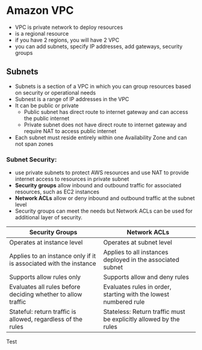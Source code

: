 # Amazon VPC

- VPC is private network to deploy resources
- is a regional resource
- if you have 2 regions, you will have 2 VPC
- you can add subnets, specify IP addresses, add gateways, security groups

## Subnets
- Subnets is a section of a VPC in which you can group resources based on security or operational needs
- Subnest is a range of IP addresses in the VPC
- It can be public or private
    - Public subnet has direct route to internet gateway and can access the public internet
    - Private subnet does not have direct route to internet gateway and require NAT to access public internet
- Each subnet must reside entirely within one Availability Zone and can not span zones

### Subnet Security:
- use private subnets to protect AWS resources and use NAT to provide internet access to resources in private subnet
- **Security groups** allow inbound and outbound traffic for associated resources, such as EC2 instances
- **Network ACLs** allow or deny inbound and outbound traffic at the subnet level
- Security groups can meet the needs but Network ACLs can be used for additional layer of security.

| Security Groups | Network ACLs |
| --------- | ------ |
| Operates at instance level | Operates at subnet level |
| Applies to an instance only if it is associated with the instance | Applies to all instances deployed in the associated subnet |
| Supports allow rules only | Supports allow and deny rules |
| Evaluates all rules before deciding whether to allow traffic | Evaluates rules in order, starting with the lowest numbered rule |
| Stateful: return traffic is allowed, regardless of the rules | Stateless: Return traffic must be explicitly allowed by the rules |



Test